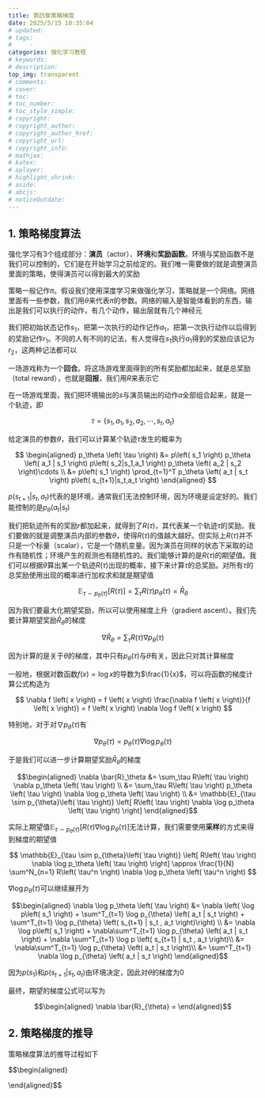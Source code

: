 ```yaml
---
title: 第四章策略梯度
date: 2025/5/15 10:35:04
# updated:
# tags:
#     - 
categories: 强化学习教程
# keywords:
# description:
top_img: transparent
# comments:
# cover:
# toc:
# toc_number:
# toc_style_simple:
# copyright:
# copyright_author:
# copyright_author_href:
# copyright_url:
# copyright_info:
# mathjax:
# katex:
# aplayer:
# highlight_shrink:
# aside:
# abcjs:
# noticeOutdate:
---
```


## 1. 策略梯度算法

强化学习有3个组成部分：**演员**（actor）、**环境**和**奖励函数**。环境与奖励函数不是我们可以控制的，它们是在开始学习之前给定的。我们唯一需要做的就是调整演员里面的策略，使得演员可以得到最大的奖励

策略一般记作$\pi$。假设我们使用深度学习来做强化学习，策略就是一个网络。网络里面有一些参数，我们用$\theta$来代表$\pi$的参数。网络的输入是智能体看到的东西，输出是我们可以执行的动作，有几个动作，输出层就有几个神经元

我们把初始状态记作$s_1$，把第一次执行的动作记作$a_1$，把第一次执行动作以后得到的奖励记作$r_1$。不同的人有不同的记法，有人觉得在$s_1$执行$a_1$得到的奖励应该记为$r_2$，这两种记法都可以

一场游戏称为一个**回合**。将这场游戏里面得到的所有奖励都加起来，就是总奖励（total reward），也就是**回报**，我们用$R$来表示它

在一场游戏里面，我们把环境输出的$s$与演员输出的动作$a$全部组合起来，就是一个轨迹，即

$$
\tau = \{ s_1, a_1, s_2, a_2, \cdots, s_t, a_t \}
$$

给定演员的参数$\theta$，我们可以计算某个轨迹$\tau$发生的概率为

$$
\begin{aligned}
p_\theta \left( \tau \right) &= p\left( s_1 \right) p_\theta \left( a_1 | s_1 \right) p\left( s_2|s_1,a_1 \right) p_\theta \left( a_2 | s_2 \right)\cdots \\ &= p\left( s_1 \right) \prod_{t=1}^T  p_\theta \left( a_t | s_t \right) p\left( s_{t+1}|s_t,a_t \right)
\end{aligned}
$$

$p\left( s_{t+1}|s_t,a_t \right)$代表的是环境，通常我们无法控制环境，因为环境是设定好的。我们能控制的是$p_\theta \left( a_t | s_t \right)$

我们把轨迹所有的奖励$r$都加起来，就得到了$R\left( \tau \right)$，其代表某一个轨迹$\tau$的奖励。我们要做的就是调整演员内部的参数$\theta$，使得$R\left( \tau \right)$的值越大越好。但实际上$R\left( \tau \right)$并不只是一个标量（scalar），它是一个随机变量。因为演员在同样的状态下采取的动作有随机性；环境产生的观测也有随机性的。我们能够计算的是$R\left( \tau \right)$的期望值。我们可以根据$\theta$算出某一个轨迹$R\left( \tau \right)$出现的概率，接下来计算$\tau$的总奖励。对所有$\tau$的总奖励使用出现的概率进行加权求和就是期望值

$$
\mathbb{E}_{\tau \sim p_{\theta}\left( \tau \right)} \left[ R\left( \tau \right) \right]  = \sum_\tau R\left( \tau \right) p_\theta \left( \tau \right) = \bar{R}_\theta
$$

因为我们要最大化期望奖励，所以可以使用梯度上升（gradient ascent）。我们先要计算期望奖励$\bar{R}_\theta$的梯度

$$
\nabla \bar{R}_\theta = \sum_\tau R\left( \tau \right) \nabla p_\theta \left( \tau \right)
$$

因为计算的是关于$\theta$的梯度，其中只有$p_\theta \left( \tau \right)$与$\theta$有关，因此只对其计算梯度

一般地，根据对数函数$f \left( x \right) = \log x$的导数为$\frac{1}{x}$，可以将函数的梯度计算公式构造为

$$
\nabla f \left( x \right) = f \left( x \right) \frac{\nabla f \left( x \right)}{f \left( x \right)} = f \left( x \right) \nabla \log f \left( x \right)
$$

特别地，对于对$\nabla p_\theta \left( \tau \right)$有

$$
\nabla p_\theta \left( \tau \right) = p_\theta \left( \tau \right) \nabla \log p_\theta \left( \tau \right)
$$

于是我们可以进一步计算期望奖励$\bar{R}_\theta$的梯度

$$\begin{aligned}
\nabla \bar{R}_\theta &= \sum_\tau R\left( \tau \right) \nabla p_\theta \left( \tau \right) \\
&= \sum_\tau R\left( \tau \right) p_\theta \left( \tau \right) \nabla \log p_\theta \left( \tau \right) \\
&= \mathbb{E}_{\tau \sim p_{\theta}\left( \tau \right)} \left[ R\left( \tau \right) \nabla \log p_\theta \left( \tau \right) \right]
\end{aligned}$$

<!-- 这就是策略梯度（policy gradient）的公式。策略梯度算法就是通过梯度上升来调整$\theta$，使得$\bar{R}_\theta$的值越大越好 -->

实际上期望值$\mathbb{E}_{\tau \sim p_{\theta}\left( \tau \right)} \left[ R\left( \tau \right) \nabla \log p_\theta \left( \tau \right) \right]$无法计算，我们需要使用**采样**的方式来得到梯度的期望值

$$
\mathbb{E}_{\tau \sim p_{\theta}\left( \tau \right)} \left[ R\left( \tau \right) \nabla \log p_\theta \left( \tau \right) \right] \approx \frac{1}{N} \sum^N_{n=1} R\left( \tau^n \right) \nabla \log p_\theta \left( \tau^n \right)
$$

$\nabla \log p_\theta \left( \tau \right)$可以继续展开为

$$\begin{aligned}
\nabla \log p_\theta \left( \tau \right) &= \nabla \left( \log p\left( s_1 \right) + \sum^T_{t=1} \log p_{\theta} \left( a_t | s_t \right) +  \sum^T_{t=1} \log p_{\theta} \left( s_{t+1} | s_t , a_t \right)\right) \\
&= \nabla  \log p\left( s_1 \right) + \nabla\sum^T_{t=1} \log p_{\theta} \left( a_t | s_t \right) + \nabla \sum^T_{t=1} \log p \left( s_{t+1} | s_t , a_t \right)\\
&= \nabla\sum^T_{t=1} \log p_{\theta} \left( a_t | s_t \right)\\
&= \sum^T_{t=1} \nabla \log p_{\theta} \left( a_t | s_t \right)
\end{aligned}$$

因为$p\left( s_1 \right)$和$p \left( s_{t+1} | s_t , a_t \right)$由环境决定，因此对$\theta$的梯度为0

最终，期望的梯度公式可以写为

$$\begin{aligned}
\nabla \bar{R}_{\theta} =
\end{aligned}$$

## 2. 策略梯度的推导

策略梯度算法的推导过程如下

$$\begin{aligned}

\end{aligned}$$
